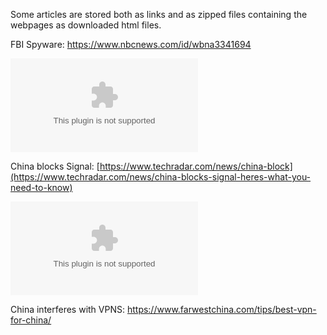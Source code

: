 Some articles are stored both as links and as zipped files containing the webpages as downloaded html files.

FBI Spyware: <https://www.nbcnews.com/id/wbna3341694>

![FBI software cracks encryption wall.zip](Media_Repository/Zipped_News_Articles/China%20blocks%20Signal%20-%20here's%20what%20you%20need%20to%20know%20_%20TechRadar.zip)

China blocks Signal: [https://www.techradar.com/news/china-block](https://www.techradar.com/news/china-blocks-signal-heres-what-you-need-to-know)

![China blocks Signal - here's what you need to know  TechRadar.zip](Media_Repository/Zipped_News_Articles/FBI%20software%20cracks%20encryption%20wall.zip)

China interferes with VPNS: <https://www.farwestchina.com/tips/best-vpn-for-china/>
